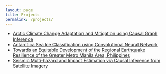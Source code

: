 ```yaml
---
layout: page
title: Projects
permalink: /projects/
---
```


<ul>
	<li><a href="ArcticCCAM">Arctic Climate Change Adaptation and Mitigation using Causal Graph Inference</a></li>
	<li><a href="SeaIceDL">Antarctica Sea Ice Classification using Convolutinoal Neural Network</a></li>
	<li><a href="EarthquakeGMMA">Towards an Equitable Development of the Regional Earthquake Resilience of the Greater Metro Manila Area, Philippines</a></li>
	<li><a href="VBCI">Seismic Multi-hazard and Impact Estimation via Causal Inference from Satellite Imagery</a></li>
</ul>